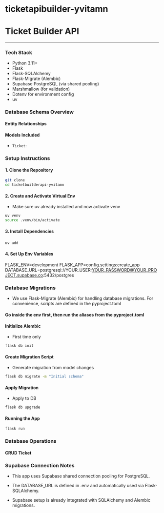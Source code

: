 # ticketapibuilder-yvitamn


# Ticket Builder API



---

### Tech Stack

- Python 3.11+
- Flask
- Flask-SQLAlchemy
- Flask-Migrate (Alembic)
- Supabase PostgreSQL (via shared pooling)
- Marshmallow (for validation)
- Dotenv for environment config
- uv

### Database Schema Overview

#### Entity Relationships


#### Models Included

- `Ticket`: 

### Setup Instructions

#### 1. Clone the Repository

```bash
git clone
cd ticketbuilderapi-yvitamn

```

#### 2. Create and Activate Virtual Env
- Make sure uv already installed and now activate venv
```bash 
uv venv
source .venv/bin/activate
```

#### 3. Install Dependencies
#####
```bash
uv add 
```

#### 4. Set Up Env Variables
FLASK_ENV=development
FLASK_APP=config.settings:create_app
DATABASE_URL=postgresql://YOUR_USER:YOUR_PASSWORD@YOUR_PROJECT.supabase.co:5432/postgres


### Database Migrations
 - We use Flask-Migrate (Alembic) for handling database migrations. For convenience, scripts are defined in the pyproject.toml

#### Go inside the env first, then run the aliases from the pyproject.toml


#### Initialize Alembic
- First time only

```bash
flask db init
```
#### Create Migration Script
- Generate migration from model changes

```bash
flask db migrate -m "Initial schema"
```
#### Apply Migration
- Apply to DB

```bash
flask db upgrade
```
#### Running the App

```bash
flask run
```


### Database Operations

#### CRUD Ticket



### Supabase Connection Notes

- This app uses Supabase shared connection pooling for PostgreSQL.

- The DATABASE_URL is defined in .env and automatically used via Flask-SQLAlchemy.

- Supabase setup is already integrated with SQLAlchemy and Alembic migrations.


